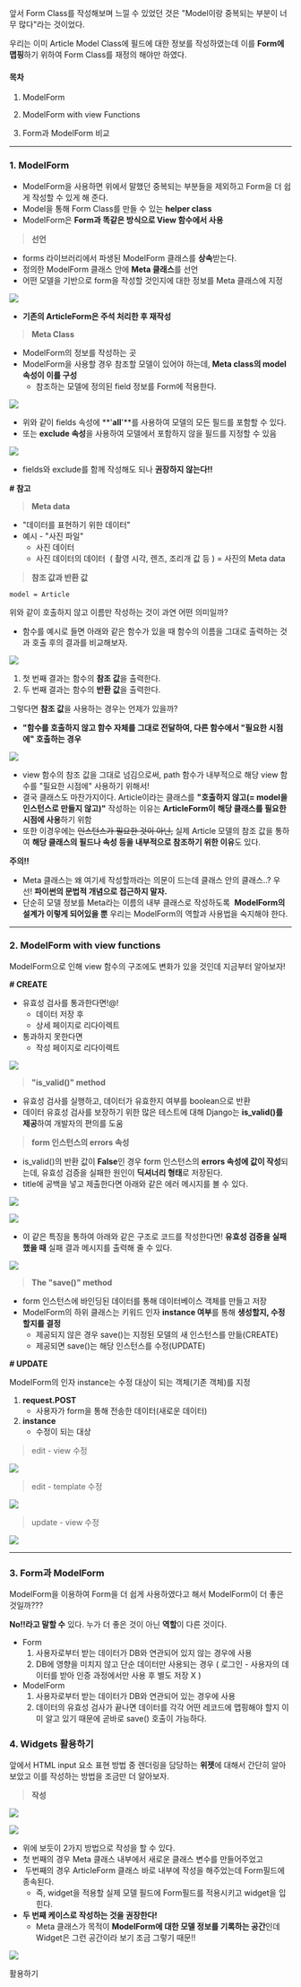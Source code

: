앞서 Form Class를 작성해보며 느낄 수 있었던 것은 "Model이랑 중복되는 부분이 너무 많다"라는 것이었다.

우리는 이미 Article Model Class에 필드에 대한 정보를 작성하였는데 이를 **Form에 맵핑**하기 위하여 Form Class를 재정의 해야만 하였다.

#### **목차**

1. ModelForm

2. ModelForm with view Functions

3. Form과 ModelForm 비교

---

### **1. ModelForm**

-   ModelForm을 사용하면 위에서 말했던 중복되는 부분들을 제외하고 Form을 더 쉽게 작성할 수 있게 해 준다.
-   Model을 통해 Form Class를 만들 수 있는 **helper class**
-   ModelForm은 **Form과 똑같은 방식으로 View 함수에서 사용**

> **선언**

-   forms 라이브러리에서 파생된 ModelForm 클래스를 **상속**받는다.
-   정의한 ModelForm 클래스 안에 **Meta 클래스**를 선언
-   어떤 모델을 기반으로 form을 작성할 것인지에 대한 정보를 Meta 클래스에 지정

![](https://blog.kakaocdn.net/dn/cwJjDA/btrLqWeODBl/kxwtCQISGCZnt60R6Ks2N0/img.png)

-   **기존의 ArticleForm은 주석 처리한 후 재작성**

> **Meta Class**

-   ModelForm의 정보를 작성하는 곳
-   ModelForm을 사용할 경우 참조할 모델이 있어야 하는데, **Meta class의 model 속성이 이를 구성**
    -   참조하는 모델에 정의된 field 정보를 Form에 적용한다.

![](https://blog.kakaocdn.net/dn/cgXRRk/btrLxZ8oOt4/rn4zmsQ1QKqSM8sHIieVrk/img.png)

-   위와 같이 fields 속성에 **'__all__'**를 사용하여 모델의 모든 필드를 포함할 수 있다.
-   또는 **exclude 속성**을 사용하여 모델에서 포함하지 않을 필드를 지정할 수 있음

![](https://blog.kakaocdn.net/dn/bqb4sC/btrLuycR44y/kYoK7EMTFk1voxsOFDvXak/img.png)

-   fields와 exclude를 함께 작성해도 되나 **권장하지 않는다!!**

**# 참고**

> **Meta data**

-   "데이터를 표현하기 위한 데이터"
-   예시 - "사진 파일"
    -   사진 데이터
    -   사진 데이터의 데이터  ( 촬영 시각, 렌즈, 조리개 값 등 ) = 사진의 Meta data

> **참조 값과 반환 값**

```
model = Article
```

위와 같이 호출하지 않고 이름만 작성하는 것이 과연 어떤 의미일까?

-   함수를 예시로 들면 아래와 같은 함수가 있을 때 함수의 이름을 그대로 출력하는 것과 호출 후의 결과를 비교해보자.

![](https://blog.kakaocdn.net/dn/dbgWak/btrLwAODxcI/sTteelelKYrs5P4R23g1DK/img.png)

1.  첫 번째 결과는 함수의 **참조 값**을 출력한다.
2.  두 번째 결과는 함수의 **반환 값**을 출력한다.

그렇다면 **참조 값**을 사용하는 경우는 언제가 있을까?

-   **"함수를 호출하지 않고 함수 자체를 그대로 전달하여, 다른 함수에서 "필요한 시점에" 호출하는 경우**

![](https://blog.kakaocdn.net/dn/qTFAz/btrLqXLwCBb/k6kk0ynfYNQGxFBf2q9c51/img.png)

-   view 함수의 참조 값을 그대로 넘김으로써, path 함수가 내부적으로 해당 view 함수를 "필요한 시점에" 사용하기 위해서!
-   결국 클래스도 마찬가지이다. Article이라는 클래스를 **"호출하지 않고(= model을 인스턴스로 만들지 않고)"** 작성하는 이유는 **ArticleForm이** **해당 클래스를 필요한 시점에 사용**하기 위함
-   또한 이경우에는 ~~인스턴스가 필요한 것이 아닌,~~ 실제 Article 모델의 참조 값을 통하여 **해당 클래스의 필드나 속성 등을 내부적으로 참조하기 위한 이유**도 있다.

**주의!!**

-   Meta 클래스는 왜 여기세 작성할까라는 의문이 드는데 클래스 안의 클래스..? 우선! **파이썬의 문법적 개념으로 접근하지 말자.**
-   단순히 모델 정보를 Meta라는 이름의 내부 클래스로 작성하도록  **ModelForm의 설계가 이렇게 되어있을 뿐** 우리는 ModelForm의 역할과 사용법을 숙지해야 한다.

---

### **2. ModelForm with view functions**

ModelForm으로 인해 view 함수의 구조에도 변화가 있을 것인데 지금부터 알아보자!

**# CREATE**

-   유효성 검사를 통과한다면!@!
    -   데이터 저장 후
    -   상세 페이지로 리다이렉트
-   통과하지 못한다면
    -   작성 페이지로 리다이렉트

![](https://blog.kakaocdn.net/dn/bI8ZUZ/btrLwIMDmZ2/0hkaD3suUSkdTgKMJ4IAkk/img.png)

> **"is_valid()" method**

-   유효성 검사를 실행하고, 데이터가 유효한지 여부를 boolean으로 반환
-   데이터 유효성 검사를 보장하기 위한 많은 테스트에 대해 Django는 **is_valid()를 제공**하여 개발자의 편의를 도움

> **form 인스턴스의 errors 속성**

-   is_valid()의 반환 값이 **False**인 경우 form 인스턴스의 **errors 속성에 값이 작성**되는데, 유효성 검증을 실패한 원인이 **딕셔너리 형태**로 저장된다.
-   title에 공백을 넣고 제출한다면 아래와 같은 에러 메시지를 볼 수 있다.

![](https://blog.kakaocdn.net/dn/cejjPx/btrLouixKHf/ZRDi9bAG3LF5zeskn73Li0/img.png)

![](https://blog.kakaocdn.net/dn/ngANp/btrLqXLxdIe/rASfCT0eYMHAqHybu36TVk/img.png)

-   이 같은 특징을 통하여 아래와 같은 구조로 코드를 작성한다면! **유효성 검증을 실패했을 때** 실패 결과 메시지를 출력해 줄 수 있다.

![](https://blog.kakaocdn.net/dn/bck8X3/btrLuj8aACv/gTqb3CTkkYIxnm5w3wpBv1/img.png)

> **The "save()" method**

-   form 인스턴스에 바인딩된 데이터를 통해 데이터베이스 객체를 만들고 저장
-   ModelForm의 하위 클래스는 키워드 인자 **instance 여부**를 통해 **생성할지, 수정할지를 결정**
    -   제공되지 않은 경우 save()는 지정된 모델의 새 인스턴스를 만듦(CREATE)
    -   제공되면 save()는 해당 인스턴스를 수정(UPDATE)

**# UPDATE**

ModelForm의 인자 instance는 수정 대상이 되는 객체(기존 객체)를 지정

1.  **request.POST**  
    -   사용자가 form을 통해 전송한 데이터(새로운 데이터)
2.  **instance**  
    -   수정이 되는 대상

> edit - view 수정

![](https://blog.kakaocdn.net/dn/AwtMU/btrLwIspb01/tLLBlUEeXLHp67jNBpKMVK/img.png)

> edit - template 수정

![](https://blog.kakaocdn.net/dn/pUFfY/btrLx00EKzm/md4mAAnlNmMVRXNAgO36pK/img.png)

> update - view 수정

![](https://blog.kakaocdn.net/dn/cXMvu5/btrLtL4VXpd/pbGaYsbWiyJHMpJMBKfEF0/img.png)

---

### **3. Form과 ModelForm**

ModelForm을 이용하여 Form을 더 쉽게 사용하였다고 해서 ModelForm이 더 좋은 것일까???

**No!!라고 말할 수** 있다. 누가 더 좋은 것이 아닌 **역할**이 다른 것이다.

-   Form
    1.  사용자로부터 받는 데이터가 DB와 연관되어 있지 않는 경우에 사용
    2.  DB에 영향을 미치지 않고 단순 데이터만 사용되는 경우 ( 로그인 - 사용자의 데이터를 받아 인증 과정에서만 사용 후 별도 저장 X )
-   ModelForm
    1.  사용자로부터 받는 데이터가 DB와 연관되어 있는 경우에 사용
    2.  데이터의 유효성 검사가 끝나면 데이터를 각각 어떤 레코드에 맵핑해야 할지 이미 알고 있기 때문에 곧바로 save() 호출이 가능하다.


### **4. Widgets 활용하기**

앞에서 HTML input 요소 표현 방법 중 렌더링을 담당하는 **위젯**에 대해서 간단히 알아보았고 이를 작성하는 방법을 조금만 더 알아보자.

> **작성**

![](https://blog.kakaocdn.net/dn/bmDoQT/btrLtY4JM4M/Ho5PhJVlIwHNTTJkXWFqi0/img.png)

![](https://blog.kakaocdn.net/dn/UzoOU/btrLtYRdQZ4/ctbWaWidKpfRqlMksLye21/img.png)

-   위에 보듯이 2가지 방법으로 작성을 할 수 있다.
-   첫 번째의 경우 Meta 클래스 내부에서 새로운 클래스 변수를 만들어주었고
-    두번째의 경우 ArticleForm 클래스 바로 내부에 작성을 해주었는데 Form필드에 종속된다.
    -   즉, widget을 적용할 실제 모델 필드에 Form필드를 적용시키고 widget을 입힌다.
-   **두 번째 케이스로 작성하는 것을 권장한다!**
    -   Meta 클래스가 목적이 **ModelForm에 대한 모델 정보를 기록하는 공간**인데 Widget은 그런 공간이라 보기 조금 그렇기 때문!!

![](https://blog.kakaocdn.net/dn/n6IKr/btrLtYqaTRN/Z1LkkkPrE4kXMrWAZo23SK/img.png)

활용하기